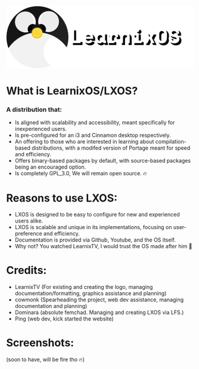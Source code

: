![LearnixOS](https://raw.githubusercontent.com/LearnixOS/learnixos.github.io/main/static/images/learnix-title-logo.png)

# **What is LearnixOS/LXOS?** 
### A distribution that:
  - Is aligned with scalability and accessibility, meant specifically for inexperienced users.
  - Is pre-configured for an i3 and Cinnamon desktop respectively.
  - An offering to those who are interested in learning about compilation-based distributions, with a modifed version of Portage meant for speed and efficiency.
  - Offers binary-based packages by default, with source-based packages being an encouraged option.
  - Is completely GPL_3.0, We will remain open source. :fire:

# **Reasons to use LXOS:**
  - LXOS is designed to be easy to configure for new and experienced users alike.
  - LXOS is scalable and unique in its implementations, focusing on user-preference and efficiency.
  - Documentation is provided via Github, Youtube, and the OS itself.
  - Why not? You watched LearnixTV, I would trust the OS made after him 🐧

# **Credits:**
  - LearnixTV (For existing and creating the logo, managing documentation/formatting, graphics assistance and planning)
  - cowmonk (Spearheading the project, web dev assistance, managing documentation and planning)
  - Dominara (absolute femchad. Managing and creating LXOS via LFS.)
  - Ping (web dev, kick started the website)

# **Screenshots:**
  (soon to have, will be fire tho :fire:)
